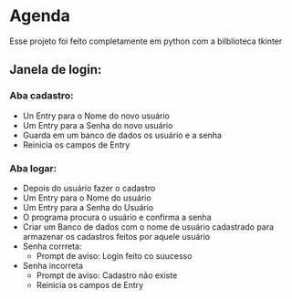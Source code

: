 # Agenda

Esse projeto foi feito completamente em python com a bilblioteca tkinter

## Janela de login:

### Aba cadastro:
+ Un Entry para o Nome do novo usuário
+ Um Entry para a Senha do novo usuário
+ Guarda em um banco de dados os usuário e a senha
+ Reinicia os campos de Entry

### Aba logar:
+ Depois do usuário fazer o cadastro
+ Um Entry para o Nome do usuário
+ Um Entry para a Senha do Usuário
+ O programa procura o usuário e confirma a senha
+ Criar um Banco de dados com o nome de usuário cadastrado para armazenar os cadastros feitos por aquele usuário
+ Senha corrreta: 
  + Prompt de aviso: Login feito co suucesso
+ Senha incorreta 
  + Prompt de aviso: Cadastro não existe
  + Reinicia os campos de Entry
  
